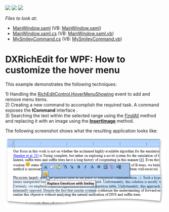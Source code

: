 <!-- default badges list -->
![](https://img.shields.io/endpoint?url=https://codecentral.devexpress.com/api/v1/VersionRange/128606913/21.1.5%2B)
[![](https://img.shields.io/badge/Open_in_DevExpress_Support_Center-FF7200?style=flat-square&logo=DevExpress&logoColor=white)](https://supportcenter.devexpress.com/ticket/details/E2753)
[![](https://img.shields.io/badge/📖_How_to_use_DevExpress_Examples-e9f6fc?style=flat-square)](https://docs.devexpress.com/GeneralInformation/403183)
<!-- default badges end -->
<!-- default file list -->
*Files to look at*:

* [MainWindow.xaml](./CS/DXRichEdit_HoverMenu/MainWindow.xaml) (VB: [MainWindow.xaml](./VB/DXRichEdit_HoverMenu/MainWindow.xaml))
* [MainWindow.xaml.cs](./CS/DXRichEdit_HoverMenu/MainWindow.xaml.cs) (VB: [MainWindow.xaml.vb](./VB/DXRichEdit_HoverMenu/MainWindow.xaml.vb))
* [MySmileyCommand.cs](./CS/DXRichEdit_HoverMenu/MySmileyCommand.cs) (VB: [MySmileyCommand.vb](./VB/DXRichEdit_HoverMenu/MySmileyCommand.vb))
<!-- default file list end -->
# DXRichEdit for WPF: How to customize the hover menu


<p>This example demonstrates the following techniques:</p><p>1) Handling the <a href="http://documentation.devexpress.com/#WPF/DevExpressXpfRichEditRichEditControl_HoverMenuShowingtopic"><u>RichEditControl.HoverMenuShowing</u></a> event to add and remove menu items.<br />
2) Creating a new command to accomplish the required task. A command exposes the <strong>ICommand</strong> interface .<br />
3) Searching the text within the selected range using the <a href="http://documentation.devexpress.com/#CoreLibraries/DevExpressXtraRichEditAPINativeSubDocument_FindAlltopic739"><u>FindAll</u></a> method and replacing it with an image using the <a href="http://documentation.devexpress.com/#Silverlight/DevExpressXtraRichEditAPINativeSubDocument_InsertImagetopic"><strong><u>InsertImage</u></strong></a> method.</p><p>The following screenshot shows what the resulting application looks like:</p><p><img src="https://raw.githubusercontent.com/DevExpress-Examples/dxrichedit-for-wpf-how-to-customize-the-hover-menu-e2753/11.2.5+/media/1ea2eac5-aef9-43dc-b473-d10d18cbb946.png"></p>

<br/>


